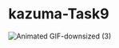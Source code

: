 # kazuma-Task9
![Animated GIF-downsized (3)](https://user-images.githubusercontent.com/68637266/118994574-6a689e80-b9c1-11eb-8bb5-a5f3af3930fc.gif)
